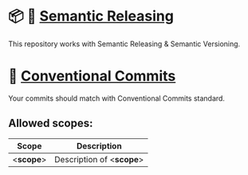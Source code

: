 <!-- TODO: Add exhaustive description of Contribution guide -->

# :package: :rocket: [Semantic Releasing](https://semantic-release.gitbook.io/semantic-release/)

This repository works with Semantic Releasing & Semantic Versioning.

# :notebook: [Conventional Commits](https://www.conventionalcommits.org/en/v1.0.0/)

Your commits should match with Conventional Commits standard.

## Allowed scopes:

| Scope | Description |
| --- | --- |
| <__scope__> | Description of <__scope__>
